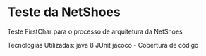 # Teste da NetShoes
Teste FirstChar para o processo de arquitetura da NetShoes


Tecnologias Utilizadas:
java 8
JUnit
jacoco - Cobertura de código
